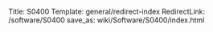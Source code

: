 Title: S0400
Template: general/redirect-index
RedirectLink: /software/S0400
save_as: wiki/Software/S0400/index.html